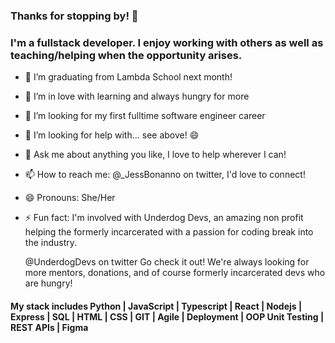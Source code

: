 ### Thanks for stopping by! 👋
### I'm a fullstack developer. I enjoy working with others as well as teaching/helping when the opportunity arises.

- 🔭 I’m graduating from Lambda School next month!
- 🌱 I’m in love with learning and always hungry for more
- 👯 I’m looking for my first fulltime software engineer career
- 🤔 I’m looking for help with... see above! 😄
- 💬 Ask me about anything you like, I love to help wherever I can!
- 📫 How to reach me: @_JessBonanno on twitter, I'd love to connect!
- 😄 Pronouns: She/Her
- ⚡ Fun fact: I'm involved with Underdog Devs, an amazing non profit helping the formerly incarcerated with a passion for coding break into the industry.

   @UnderdogDevs on twitter Go check it out! We're always looking for more mentors, donations, and of course formerly incarcerated devs who are hungry!

#### My stack includes Python | JavaScript | Typescript | React |  Nodejs | Express |  SQL | HTML | CSS | GIT | Agile | Deployment | OOP  Unit Testing | REST APIs | Figma

